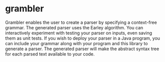# grambler

Grambler enables the user to create a parser by specifying a context-free grammar. The generated parser uses the Earley algorithm. 
You can interactively experiment with testing your parser on inputs, even saving them as unit tests. If you wish to deploy your parser in 
a Java program, you can include your grammar along with your program and this library to generate a parser. The generated parser will make the 
abstract syntax tree for each parsed text available to your code.
